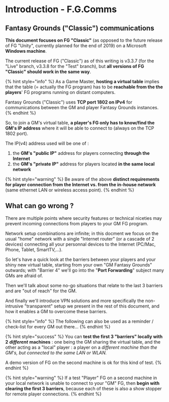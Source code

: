 # Introduction - F.G.Comms

## Fantasy Grounds \("Classic"\) communications

**This document focuses on FG "Classic"** \(as opposed to the future release of FG "Unity", currently planned for the end of 2019\) on a Microsoft **Windows machine**.

The current release of FG \("Classic"\) as of this writing is v3.3.7 \(for the "Live" branch, v3.3.8 for the "Test" branch\), but **all versions of FG "Classic" should work in the same way**.

{% hint style="info" %}
As a Game Master, **hosting a virtual table** implies that the table \(= actually the FG program\) has to be **reachable from the the players**' FG programs running on distant computers.

Fantasy Grounds \("Classic"\) uses **TCP port 1802 on IPv4** for communications between the GM and player Fantasy Grounds instances.
{% endhint %}

So, to join a GM's virtual table, **a player's FG only has to know/find the GM's IP address** where it will be able to connect to \(always on the TCP 1802 port\).

The IP\(v4\) address used will be one of :

1. the **GM's "public IP"** address for players connecting **through the Internet**
2.  the **GM's "private IP"** address for players located **in the same local network**

{% hint style="warning" %}
Be aware of the above **distinct requirements for player connection from the Internet vs. from the in-house network** \(same ethernet LAN or wireless access point\).
{% endhint %}

## What can go wrong ?

There are multiple points where security features or technical niceties may prevent incoming connections from players to your GM FG program.

Network setup combinations are infinite; in this docment we focus on the usual "home" network with a single "Internet router" \(or a cascade of 2 devices\) connecting all your personnal devices to the Internet \(PC/Mac, Phone, Tablet, SmartTV,...\).

So let's have a quick look at the barriers between your players and your shiny new virtual table, starting from your own "GM Fantasy Grounds" outwards; with "Barrier 4" we'll go into the "**Port Forwarding**" subject many GMs are afraid of.

Then we'll talk about some no-go situations that relate to the last 3 barriers and are "out of reach" for the GM.

And finally we'll introduce VPN solutions and more specifically the non-intrusive "transparent" setup we present in the rest of this document, and how it enables a GM to overcome these barriers.

{% hint style="info" %}
The following can also be used as a reminder / check-list for every GM out there...
{% endhint %}

{% hint style="success" %}
You can **test the first 3 "barriers" locally with 2** _**different**_ **machines** : one being the GM sharing the virtual table, and the other acting as a "local" player : a player on a _different machine than the GM's, but connected to the same LAN or WLAN._

A demo version of FG on the second machine is ok for this kind of test.
{% endhint %}

{% hint style="warning" %}
If a test "Player" FG on a second machine in your local network is unable to connect to your "GM" FG, then **begin with clearing the first 3 barriers**, because each of these is also a show stopper for remote player connections.
{% endhint %}







